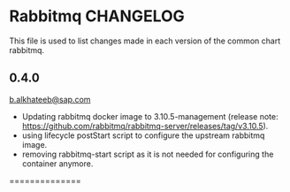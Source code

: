 Rabbitmq CHANGELOG
==============

This file is used to list changes made in each version of the common chart rabbitmq.

0.4.0
-----
b.alkhateeb@sap.com
 - Updating rabbitmq docker image to 3.10.5-management (release note: https://github.com/rabbitmq/rabbitmq-server/releases/tag/v3.10.5).
 - using lifecycle postStart script to configure the upstream rabbitmq image.
 - removing rabbitmq-start script as it is not needed for configuring the container anymore.

==============
